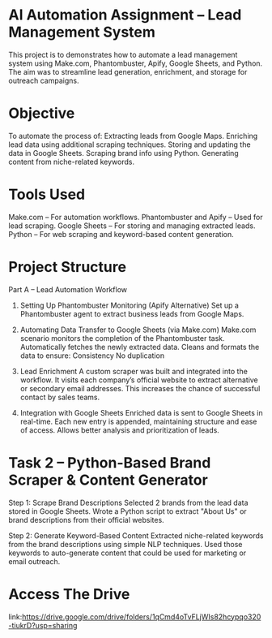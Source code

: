 # AI Automation Assignment – Lead Management System
This project is to demonstrates how to automate a lead management system using Make.com, Phantombuster, Apify, Google Sheets, and Python. The aim was to streamline lead generation, enrichment, and storage for outreach campaigns.

# Objective
To automate the process of:
Extracting leads from Google Maps.
Enriching lead data using additional scraping techniques.
Storing and updating the data in Google Sheets.
Scraping brand info using Python.
Generating content from niche-related keywords.

# Tools Used
Make.com – For automation workflows.
Phantombuster and Apify – Used for lead scraping.
Google Sheets – For storing and managing extracted leads.
Python – For web scraping and keyword-based content generation.

# Project Structure
Part A – Lead Automation Workflow
1. Setting Up Phantombuster Monitoring (Apify Alternative)
Set up a Phantombuster agent to extract business leads from Google Maps.


2. Automating Data Transfer to Google Sheets (via Make.com)
Make.com scenario monitors the completion of the Phantombuster task.
Automatically fetches the newly extracted data.
Cleans and formats the data to ensure:
Consistency
No duplication

3. Lead Enrichment
A custom scraper was built and integrated into the workflow.
It visits each company’s official website to extract alternative or secondary email addresses.
This increases the chance of successful contact by sales teams.

4. Integration with Google Sheets
Enriched data is sent to Google Sheets in real-time.
Each new entry is appended, maintaining structure and ease of access.
Allows better analysis and prioritization of leads.

# Task 2 – Python-Based Brand Scraper & Content Generator
Step 1: Scrape Brand Descriptions
Selected 2 brands from the lead data stored in Google Sheets.
Wrote a Python script to extract "About Us" or brand descriptions from their official websites.

Step 2: Generate Keyword-Based Content
Extracted niche-related keywords from the brand descriptions using simple NLP techniques.
Used those keywords to auto-generate content that could be used for marketing or email outreach.

# Access The Drive
link:https://drive.google.com/drive/folders/1qCmd4oTvFLjWIs82hcypqo320-tiukrD?usp=sharing
